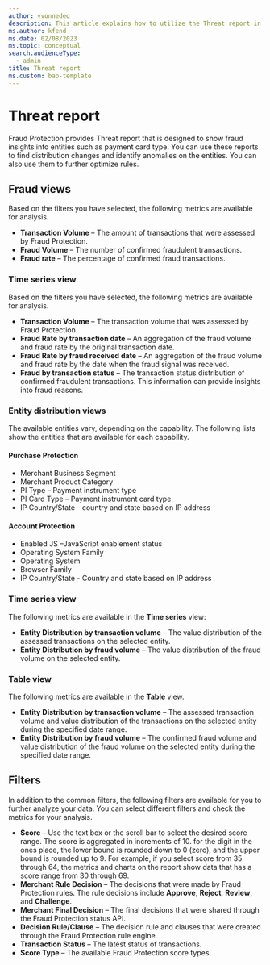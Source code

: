 ```yaml
---
author: yvonnedeq
description: This article explains how to utilize the Threat report in Microsoft Dynamics 365 Fraud Protection.
ms.author: kfend
ms.date: 02/08/2023
ms.topic: conceptual
search.audienceType:
  - admin
title: Threat report
ms.custom: bap-template
---
```


# Threat report

Fraud Protection provides Threat report that is designed to show fraud insights into entities such as payment card type. You can use these reports to find distribution changes and identify anomalies on the entities. You can also use them to further optimize rules.

## Fraud views
Based on the filters you have selected, the following metrics are available for analysis.

- **Transaction Volume** – The amount of transactions that were assessed by Fraud Protection.
- **Fraud Volume** – The number of confirmed fraudulent transactions.
- **Fraud rate** – The percentage of confirmed fraud transactions.

### Time series view 
Based on the filters you have selected, the following metrics are available for analysis.

- **Transaction Volume** – The transaction volume that was assessed by Fraud Protection.
- **Fraud Rate by transaction date** – An aggregation of the fraud volume and fraud rate by the original transaction date.
- **Fraud Rate by fraud received date** – An aggregation of the fraud volume and fraud rate by the date when the fraud signal was received.
- **Fraud by transaction status** – The transaction status distribution of confirmed fraudulent transactions. This information can provide insights into fraud reasons.

### Entity distribution views
The available entities vary, depending on the capability. The following lists show the entities that are available for each capability.

#### Purchase Protection

- Merchant Business Segment
- Merchant Product Category
- PI Type – Payment instrument type
- PI Card Type – Payment instrument card type
- IP Country/State - country and state based on IP address

#### Account Protection
- Enabled JS –JavaScript enablement status
- Operating System Family
- Operating System
- Browser Family
- IP Country/State - Country and state based on IP address

### Time series view
The following metrics are available in the **Time series** view:

- **Entity Distribution by transaction volume** – The value distribution of the assessed transactions on the selected entity.
- **Entity Distribution by fraud volume** – The value distribution of the fraud volume on the selected entity.

### Table view
The following metrics are available in the **Table** view.

- **Entity Distribution by transaction volume** – The assessed transaction volume and value distribution of the transactions on the selected entity during the specified date range.
- **Entity Distribution by fraud volume** – The confirmed fraud volume and value distribution of the fraud volume on the selected entity during the specified date range.

## Filters
In addition to the common filters, the following filters are available for you to further analyze your data. You can select different filters and check the metrics for your analysis.

- **Score** – Use the text box or the scroll bar to select the desired score range. The score is aggregated in increments of 10. for the digit in the ones place, the lower bound is rounded down to 0 (zero), and the upper bound is rounded up to 9. For example, if you select score from 35 through 64, the metrics and charts on the report show data that has a score range from 30 through 69.
- **Merchant Rule Decision** – The decisions that were made by Fraud Protection rules. The rule decisions include **Approve**, **Reject**, **Review**, and **Challenge**.
- **Merchant Final Decision** – The final decisions that were shared through the Fraud Protection status API.
- **Decision Rule/Clause** – The decision rule and clauses that were created through the Fraud Protection rule engine.
- **Transaction Status** – The latest status of transactions.
- **Score Type** – The available Fraud Protection score types.
